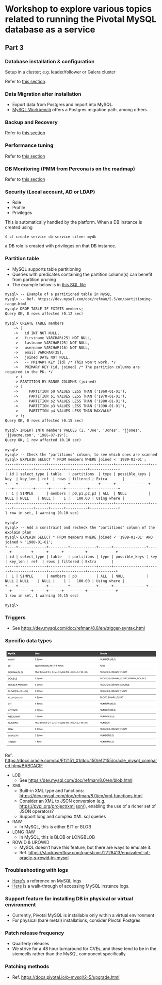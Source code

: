 # Workshop to explore various topics related to running the Pivotal MySQL database as a service

## Part 3

### Database installation & configuration

Setup in a cluster; e.g. leader/follower or Galera cluster

Refer to [this section](./workshop_02.md#setup-galera-ha-cluster).

### Data Migration after installation

- Export data from Postgres and import into MySQL.
- [MySQL Workbench](https://dev.mysql.com/doc/workbench/en/wb-migration-database-postgresql.html) offers
  a Postgres migration path, among others.

### Backup and Recovery

Refer to [this section](./workshop_02.md#backup-&-restore)

### Performance tuning

Refer to [this section](./workshop_02.md#demonstrate-the-monitoring-and-performance-tuning)

### DB Monitoring (PMM from Percona is on the roadmap)

Refer to [this section](./workshop_02.md#backup-&-restore)

### Security (Local account, AD or LDAP)

- Role
- Profile
- Privileges

This is automatically handled by the platform.  When a DB instance is created using
```
$ cf create-service db-service silver mydb
```
a DB role is created with privileges on that DB instance.

### Partition table

- MySQL supports table partitioning
- Queries with predicates containing the partition column(s) can benefit from partition pruning
- The example below is in [this SQL file](./table_partitioning.sql)

```
mysql> -- Example of a partitioned table in MySQL
mysql> -- Ref. https://dev.mysql.com/doc/refman/5.5/en/partitioning-range.html
mysql> DROP TABLE IF EXISTS members;
Query OK, 0 rows affected (0.12 sec)

mysql> CREATE TABLE members
    -> (
    ->   id INT NOT NULL,
    ->   firstname VARCHAR(25) NOT NULL,
    ->   lastname VARCHAR(25) NOT NULL,
    ->   username VARCHAR(16) NOT NULL,
    ->   email VARCHAR(35),
    ->   joined DATE NOT NULL,
    ->   -- PRIMARY KEY (id) /* This won't work. */
    ->   PRIMARY KEY (id, joined) /* The partition columns are required in the PK. */
    -> )
    -> PARTITION BY RANGE COLUMNS (joined)
    -> (
    ->     PARTITION p0 VALUES LESS THAN ('1960-01-01'),
    ->     PARTITION p1 VALUES LESS THAN ('1970-01-01'),
    ->     PARTITION p2 VALUES LESS THAN ('1980-01-01'),
    ->     PARTITION p3 VALUES LESS THAN ('1990-01-01'),
    ->     PARTITION p4 VALUES LESS THAN MAXVALUE
    -> );
Query OK, 0 rows affected (0.15 sec)

mysql> INSERT INTO members VALUES (1, 'Joe', 'Jones', 'jjones', 'jj@acme.com', '1986-07-19');
Query OK, 1 row affected (0.10 sec)

mysql>
mysql> -- Check the "partitions" column, to see which ones are scanned
mysql> EXPLAIN SELECT * FROM members WHERE joined < '1989-01-01';
+----+-------------+---------+-------------+------+---------------+------+---------+------+------+----------+-------------+
| id | select_type | table   | partitions  | type | possible_keys | key  | key_len | ref  | rows | filtered | Extra       |
+----+-------------+---------+-------------+------+---------------+------+---------+------+------+----------+-------------+
|  1 | SIMPLE      | members | p0,p1,p2,p3 | ALL  | NULL          | NULL | NULL    | NULL |    1 |   100.00 | Using where |
+----+-------------+---------+-------------+------+---------------+------+---------+------+------+----------+-------------+
1 row in set, 1 warning (0.10 sec)

mysql>
mysql> -- Add a constraint and recheck the "partitions" column of the explain plan
mysql> EXPLAIN SELECT * FROM members WHERE joined < '1989-01-01' AND joined > '1980-01-01';
+----+-------------+---------+------------+------+---------------+------+---------+------+------+----------+-------------+
| id | select_type | table   | partitions | type | possible_keys | key  | key_len | ref  | rows | filtered | Extra       |
+----+-------------+---------+------------+------+---------------+------+---------+------+------+----------+-------------+
|  1 | SIMPLE      | members | p3         | ALL  | NULL          | NULL | NULL    | NULL |    1 |   100.00 | Using where |
+----+-------------+---------+------------+------+---------------+------+---------+------+------+----------+-------------+
1 row in set, 1 warning (0.15 sec)

mysql>
```

### Triggers
- See https://dev.mysql.com/doc/refman/8.0/en/trigger-syntax.html

### Specific data types

![MySQL vs. Oracle Numeric Types](./mysql_oracle_numeric_types.png)

Ref. https://docs.oracle.com/cd/E12151_01/doc.150/e12155/oracle_mysql_compared.htm#BABGACIF

* LOB
  - See https://dev.mysql.com/doc/refman/8.0/en/blob.html
* XML
  - Built-in XML type and functions: https://dev.mysql.com/doc/refman/8.0/en/xml-functions.html
  - Consider an XML to JSON conversion (e.g. https://pypi.org/project/xmljson/), enabling the use of a richer set of JSON operators?
  - Support long and complex XML sql queries
* RAW
  - In MySQL, this is either BIT or BLOB
* LONG RAW
  - In MySQL, this is BLOB or LONGBLOB 
* ROWID & UROWID
  - MySQL doesn’t have this feature, but there are ways to emulate it.
  - Ref. https://stackoverflow.com/questions/2728413/equivalent-of-oracle-s-rowid-in-mysql

### Troubleshooting with logs

* [Here's](https://dev.mysql.com/doc/refman/5.7/en/server-logs.html) a reference on MySQL logs
* [Here](./access_mysql_instance_logs.md) is a walk-through of accessing MySQL instance logs.

### Support feature for installing DB in physical or virtual environment

- Currently, Pivotal MySQL is installable only within a virtual environment
- For physical (bare metal) installations, consider Pivotal Postgres

### Patch release frequency
- Quarterly releases
- We strive for a 48 hour turnaround for CVEs, and these tend to be in the stemcells rather than the MySQL component specifically

### Patching methods
- Ref. https://docs.pivotal.io/p-mysql/2-5/upgrade.html

